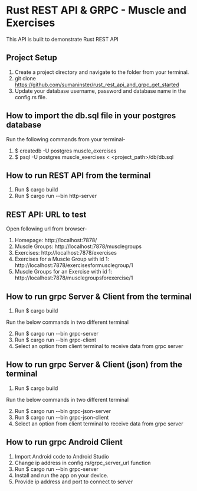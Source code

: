 # Rust REST API & GRPC - Muscle and Exercises
This API is built to demonstrate Rust REST API

## Project Setup

1. Create a project directory and navigate to the folder from your terminal.
2. git clone https://github.com/sumaninster/rust_rest_api_and_grpc_get_started
3. Update your database username, password and database name in the config.rs file.

## How to import the db.sql file in your postgres database

Run the following commands from your terminal-

1. $ createdb -U postgres muscle_exercises
2. $ psql -U postgres muscle_exercises < <project_path>/db/db.sql

## How to run REST API from the terminal

1. Run $ cargo build
2. Run $ cargo run --bin http-server

## REST API: URL to test

Open following url from browser-

1. Homepage: http://localhost:7878/
2. Muscle Groups: http://localhost:7878/musclegroups
3. Exercises: http://localhost:7878/exercises
4. Exercises for a Muscle Group with id 1: http://localhost:7878/exercisesformusclegroup/1
5. Muscle Groups for an Exercise with id 1: http://localhost:7878/musclegroupsforexercise/1

## How to run grpc Server & Client from the terminal

1. Run $ cargo build

Run the below commands in two different terminal

2. Run $ cargo run --bin grpc-server
3. Run $ cargo run --bin grpc-client
4. Select an option from client terminal to receive data from grpc server

## How to run grpc Server & Client (json) from the terminal

1. Run $ cargo build

Run the below commands in two different terminal

2. Run $ cargo run --bin grpc-json-server
3. Run $ cargo run --bin grpc-json-client
4. Select an option from client terminal to receive data from grpc server

## How to run grpc Android Client

1. Import Android code to Android Studio
2. Change ip address in config.rs/grpc_server_url function
3. Run $ cargo run --bin grpc-server
4. Install and run the app on your device.
5. Provide ip address and port to connect to server
